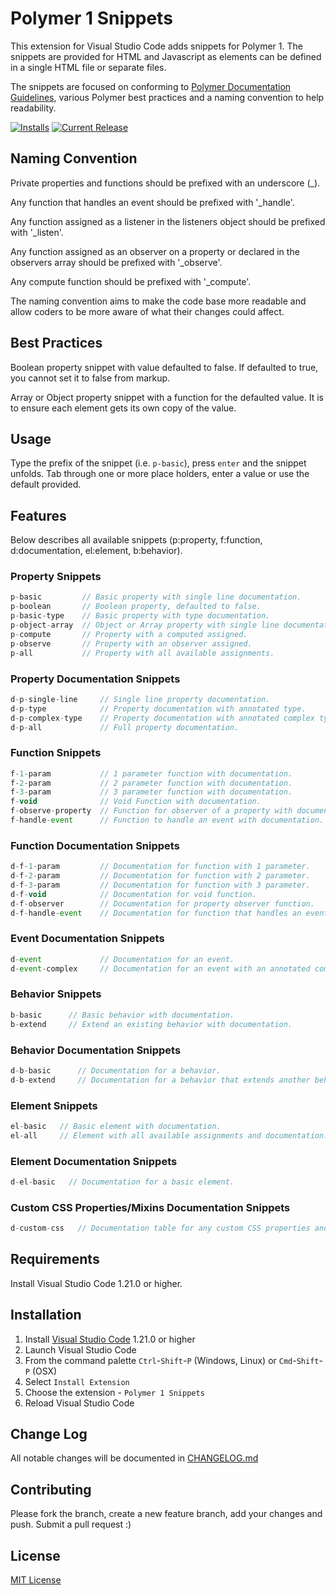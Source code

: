 # Polymer 1 Snippets

This extension for Visual Studio Code adds snippets for Polymer 1. The snippets are provided for HTML and Javascript as elements can be defined in a single HTML file or separate files.

The snippets are focused on conforming to [Polymer Documentation Guidelines](https://www.polymer-project.org/1.0/docs/tools/documentation), various Polymer best practices and a naming convention to help readability.

[![Installs](https://vsmarketplacebadge.apphb.com/installs-short/WayneGoosen.polymer-1-snippets.svg)](https://marketplace.visualstudio.com/items?itemName=WayneGoosen.polymer-1-snippets) [![Current Release](https://vsmarketplacebadge.apphb.com/version/WayneGoosen.polymer-1-snippets.svg)](https://marketplace.visualstudio.com/items?itemName=WayneGoosen.polymer-1-snippets)

## Naming Convention

Private properties and functions should be prefixed with an underscore (_).

Any function that handles an event should be prefixed with '_handle'.

Any function assigned as a listener in the listeners object should be prefixed with '_listen'.

Any function assigned as an observer on a property or declared in the observers array should be prefixed with '_observe'.

Any compute function should be prefixed with '_compute'.

The naming convention aims to make the code base more readable and allow coders to be more aware of what their changes could affect.

## Best Practices

Boolean property snippet with value defaulted to false. If defaulted to true, you cannot set it to false from markup.

Array or Object property snippet with a function for the defaulted value. It is to ensure each element gets its own copy of the value.

## Usage

Type the prefix of the snippet (i.e. `p-basic`), press `enter` and the snippet unfolds. Tab through one or more place holders, enter a value or use the default provided.

## Features

Below describes all available snippets (p:property, f:function, d:documentation, el:element, b:behavior).

### Property Snippets

```javascript
p-basic         // Basic property with single line documentation.
p-boolean       // Boolean property, defaulted to false.
p-basic-type    // Basic property with type documentation.
p-object-array  // Object or Array property with single line documentation.
p-compute       // Property with a computed assigned.
p-observe       // Property with an observer assigned.
p-all           // Property with all available assignments.
```

### Property Documentation Snippets

```javascript
d-p-single-line     // Single line property documentation.
d-p-type            // Property documentation with annotated type.
d-p-complex-type    // Property documentation with annotated complex type.
d-p-all             // Full property documentation.
```

### Function Snippets

```javascript
f-1-param           // 1 parameter function with documentation.
f-2-param           // 2 parameter function with documentation.
f-3-param           // 3 parameter function with documentation.
f-void              // Void Function with documentation.
f-observe-property  // Function for observer of a property with documentation.
f-handle-event      // Function to handle an event with documentation.
```

### Function Documentation Snippets

```javascript
d-f-1-param         // Documentation for function with 1 parameter.
d-f-2-param         // Documentation for function with 2 parameter.
d-f-3-param         // Documentation for function with 3 parameter.
d-f-void            // Documentation for void function.
d-f-observer        // Documentation for property observer function.
d-f-handle-event    // Documentation for function that handles an event.
```

### Event Documentation Snippets

```javascript
d-event             // Documentation for an event.
d-event-complex     // Documentation for an event with an annotated complex type.
```
### Behavior Snippets

```javascript
b-basic      // Basic behavior with documentation.
b-extend     // Extend an existing behavior with documentation.
```

### Behavior Documentation Snippets

```javascript
d-b-basic      // Documentation for a behavior.
d-b-extend     // Documentation for a behavior that extends another behavior.
```

### Element Snippets

```javascript
el-basic   // Basic element with documentation.
el-all     // Element with all available assignments and documentation.
```

### Element Documentation Snippets

```javascript
d-el-basic   // Documentation for a basic element.
```

### Custom CSS Properties/Mixins Documentation Snippets

```javascript
d-custom-css   // Documentation table for any custom CSS properties and mixins.
```

## Requirements

Install Visual Studio Code 1.21.0 or higher.

## Installation

1. Install [Visual Studio Code](https://code.visualstudio.com/) 1.21.0 or higher
2. Launch Visual Studio Code
3. From the command palette `Ctrl`-`Shift`-`P` (Windows, Linux) or `Cmd`-`Shift`-`P` (OSX)
4. Select `Install Extension`
5. Choose the extension - `Polymer 1 Snippets`
6. Reload Visual Studio Code

## Change Log

All notable changes will be documented in [CHANGELOG.md](https://github.com/WayneGoosen/vscode-polymer1/blob/master/CHANGELOG.md)

## Contributing

Please fork the branch, create a new feature branch, add your changes and push. Submit a pull request :)

## License

[MIT License](https://github.com/WayneGoosen/vscode-polymer1/blob/master/LICENSE)


